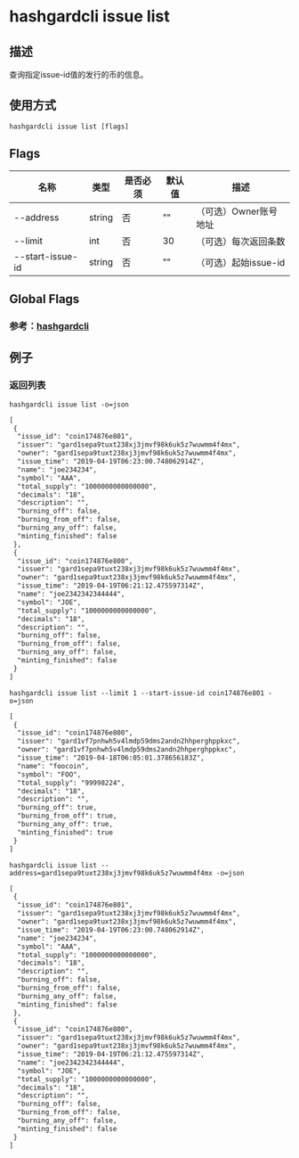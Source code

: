 # hashgardcli issue list

## 描述

查询指定issue-id值的发行的币的信息。

## 使用方式

```
hashgardcli issue list [flags]
```

## Flags

| 名称             | 类型   | 是否必须 | 默认值 | 描述                  |
| ---------------- | ------ | -------- | ------ | --------------------- |
| --address        | string | 否       | ""     | （可选）Owner账号地址 |
| --limit          | int    | 否       | 30     | （可选）每次返回条数  |
| --start-issue-id | string | 否       | ""     | （可选）起始issue-id  |

## Global Flags

### 参考：[hashgardcli](../README.md)

## 例子

### 返回列表

```shell
hashgardcli issue list -o=json
```
```txt
[
 {
  "issue_id": "coin174876e801",
  "issuer": "gard1sepa9tuxt238xj3jmvf98k6uk5z7wuwmm4f4mx",
  "owner": "gard1sepa9tuxt238xj3jmvf98k6uk5z7wuwmm4f4mx",
  "issue_time": "2019-04-19T06:23:00.748062914Z",
  "name": "joe234234",
  "symbol": "AAA",
  "total_supply": "1000000000000000",
  "decimals": "18",
  "description": "",
  "burning_off": false,
  "burning_from_off": false,
  "burning_any_off": false,
  "minting_finished": false
 },
 {
  "issue_id": "coin174876e800",
  "issuer": "gard1sepa9tuxt238xj3jmvf98k6uk5z7wuwmm4f4mx",
  "owner": "gard1sepa9tuxt238xj3jmvf98k6uk5z7wuwmm4f4mx",
  "issue_time": "2019-04-19T06:21:12.475597314Z",
  "name": "joe2342342344444",
  "symbol": "JOE",
  "total_supply": "1000000000000000",
  "decimals": "18",
  "description": "",
  "burning_off": false,
  "burning_from_off": false,
  "burning_any_off": false,
  "minting_finished": false
 }
]
```

```shell
hashgardcli issue list --limit 1 --start-issue-id coin174876e801 -o=json
```
```txt
[
 {
  "issue_id": "coin174876e800",
  "issuer": "gard1vf7pnhwh5v4lmdp59dms2andn2hhperghppkxc",
  "owner": "gard1vf7pnhwh5v4lmdp59dms2andn2hhperghppkxc",
  "issue_time": "2019-04-18T06:05:01.378656183Z",
  "name": "foocoin",
  "symbol": "FOO",
  "total_supply": "99998224",
  "decimals": "18",
  "description": "",
  "burning_off": true,
  "burning_from_off": true,
  "burning_any_off": true,
  "minting_finished": true
 }
]
```

```shell
hashgardcli issue list --address=gard1sepa9tuxt238xj3jmvf98k6uk5z7wuwmm4f4mx -o=json
```
```txt
[
 {
  "issue_id": "coin174876e801",
  "issuer": "gard1sepa9tuxt238xj3jmvf98k6uk5z7wuwmm4f4mx",
  "owner": "gard1sepa9tuxt238xj3jmvf98k6uk5z7wuwmm4f4mx",
  "issue_time": "2019-04-19T06:23:00.748062914Z",
  "name": "joe234234",
  "symbol": "AAA",
  "total_supply": "1000000000000000",
  "decimals": "18",
  "description": "",
  "burning_off": false,
  "burning_from_off": false,
  "burning_any_off": false,
  "minting_finished": false
 },
 {
  "issue_id": "coin174876e800",
  "issuer": "gard1sepa9tuxt238xj3jmvf98k6uk5z7wuwmm4f4mx",
  "owner": "gard1sepa9tuxt238xj3jmvf98k6uk5z7wuwmm4f4mx",
  "issue_time": "2019-04-19T06:21:12.475597314Z",
  "name": "joe2342342344444",
  "symbol": "JOE",
  "total_supply": "1000000000000000",
  "decimals": "18",
  "description": "",
  "burning_off": false,
  "burning_from_off": false,
  "burning_any_off": false,
  "minting_finished": false
 }
]
```